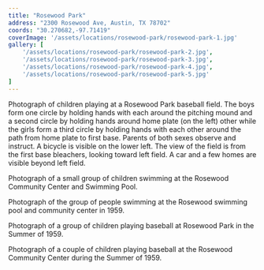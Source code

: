 ```yaml
---
title: "Rosewood Park"
address: "2300 Rosewood Ave, Austin, TX 78702"
coords: "30.270682,-97.71419"
coverImage: '/assets/locations/rosewood-park/rosewood-park-1.jpg'
gallery: [
    '/assets/locations/rosewood-park/rosewood-park-2.jpg',
    '/assets/locations/rosewood-park/rosewood-park-3.jpg',
    '/assets/locations/rosewood-park/rosewood-park-4.jpg',
    '/assets/locations/rosewood-park/rosewood-park-5.jpg'
]
---
```


Photograph of children playing at a Rosewood Park baseball field. The boys form one circle by holding hands with each around the pitching mound and a second circle by holding hands around home plate (on the left) other while the girls form a third circle by holding hands with each other around the path from home plate to first base. Parents of both sexes observe and instruct. A bicycle is visible on the lower left. The view of the field is from the first base bleachers, looking toward left field. A car and a few homes are visible beyond left field.

Photograph of a small group of children swimming at the Rosewood Community Center and Swimming Pool.

Photograph of the group of people swimming at the Rosewood swimming pool and community center in 1959.

Photograph of a group of children playing baseball at Rosewood Park in the Summer of 1959.

Photograph of a couple of children playing baseball at the Rosewood Community Center during the Summer of 1959.
